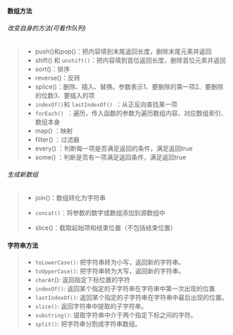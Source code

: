 #### 数组方法

###### 改变自身的方法(可看作队列)

> * push()和pop()：把内容填到末尾返回长度，删除末尾元素并返回
> * shift() 和 `unshift()`：把内容填到首位返回长度，删除首位元素并返回
> * sort()：排序
> * reverse()：反转
> * splice()：删除、插入、替换。参数表示1、要删除的第一项2、要删除的位数3、要插入的项
> * `indexOf()`和 `lastIndexOf() `：从正反向查找某一项
> * `forEach() `：遍历，传入函数的参数为遍历数组内容、对应数组索引、数组本身
> * map() ：映射
> * filter() ：过滤器
> * every() ：判断每一项是否满足返回的条件，满足返回true
> * some() ：判断是否有一项满足返回条件，满足返回true

###### 生成新数组

> * join()：数组转化为字符串
>
> * `concat()`：将参数的数字或数组添加到源数组中
> * slice()：截取起始项和结束位置（不包括结束位置）

#### 字符串方法

> * `toLowerCase()`: 把字符串转为小写，返回新的字符串。
> * `toUpperCase()`: 把字符串转为大写，返回新的字符串。
> * `charAt`(): 返回指定下标位置的字符
> * `indexOf()`: 返回某个指定的子字符串在字符串中第一次出现的位置
> * `lastIndexOf()`: 返回某个指定的子字符串在字符串中最后出现的位置。
> * `slice()`: 返回字符串中提取的子字符串。
> * `substring()`: 提取字符串中介于两个指定下标之间的字符。
> * `split()`: 把字符串分割成字符串数组。